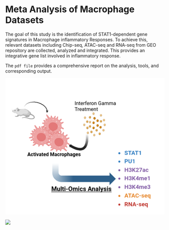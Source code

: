 # Meta Analysis of Macrophage Datasets

<!-- badges: start -->

<!-- badges: end -->

The goal of this study is the identification of STAT1-dependent gene signatures in Macrophage inflammatory Responses. To achieve this, relevant datasets including Chip-seq, ATAC-seq and RNA-seq from GEO repository are collected, analyzed and integrated. This provides an integrative gene list involved in inflammatory response.

The `pdf file` provides a comprehensive report on the analysis, tools, and corresponding output.

![](./META.png)

[![](https://zenodo.org/badge/750968701.svg)](https://zenodo.org/doi/10.5281/zenodo.10600992)

